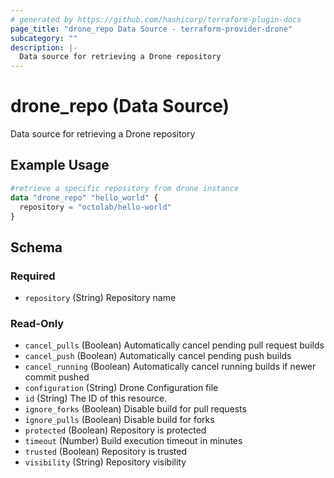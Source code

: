 ```yaml
---
# generated by https://github.com/hashicorp/terraform-plugin-docs
page_title: "drone_repo Data Source - terraform-provider-drone"
subcategory: ""
description: |-
  Data source for retrieving a Drone repository
---
```


# drone_repo (Data Source)

Data source for retrieving a Drone repository

## Example Usage

```terraform
#retrieve a specific repository from drone instance
data "drone_repo" "hello_world" {
  repository = "octolab/hello-world"
}
```

<!-- schema generated by tfplugindocs -->
## Schema

### Required

- `repository` (String) Repository name

### Read-Only

- `cancel_pulls` (Boolean) Automatically cancel pending pull request builds
- `cancel_push` (Boolean) Automatically cancel pending push builds
- `cancel_running` (Boolean) Automatically cancel running builds if newer commit pushed
- `configuration` (String) Drone Configuration file
- `id` (String) The ID of this resource.
- `ignore_forks` (Boolean) Disable build for pull requests
- `ignore_pulls` (Boolean) Disable build for forks
- `protected` (Boolean) Repository is protected
- `timeout` (Number) Build execution timeout in minutes
- `trusted` (Boolean) Repository is trusted
- `visibility` (String) Repository visibility
